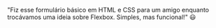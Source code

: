 "Fiz esse formulário básico em HTML e CSS para um amigo enquanto trocávamos uma ideia sobre Flexbox. Simples, mas funcional!" 😃
